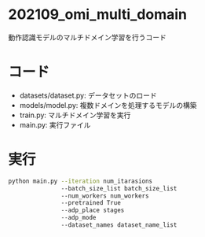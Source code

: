 # 202109_omi_multi_domain

動作認識モデルのマルチドメイン学習を行うコード

# コード

- datasets/dataset.py: データセットのロード
- models/model.py: 複数ドメインを処理するモデルの構築
- train.py: マルチドメイン学習を実行
- main.py: 実行ファイル

# 実行

```bash
python main.py --iteration num_itarasions
               --batch_size_list batch_size_list
               --num_workers num_workers
               --pretrained True 
               --adp_place stages
               --adp_mode
               --dataset_names dataset_name_list
```
